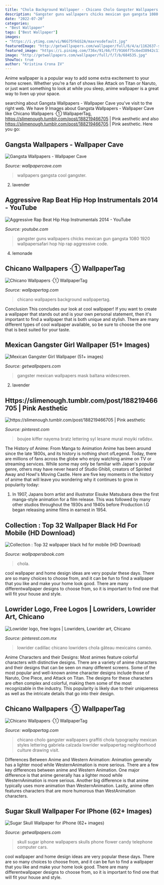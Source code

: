 ```yaml
---
title: "Chola Background Wallpaper - Chicano Cholo Gangster Wallpapers Graffiti Chola Typography Mexican Styles Lettering Gabriela Calzada Lowrider Wallpapertag Neighborhood Culture Drawing Visit"
description: "Gangster guns wallpapers chicks mexican gun gangsta 1080 1920 wallpapersafari hop hip rap aggressive code"
date: "2022-07-20"
categories:
- "Best Wallpaper"
tags: ["Best Wallpaper"]
images:
- "https://i.ytimg.com/vi/N6G75YkGS2A/maxresdefault.jpg"
featuredImage: "http://getwallpapers.com/wallpaper/full/6/4/a/1162637-sugar-skull-wallpaper-for-iphone-1080x1920-for-android-50.jpg"
featured_image: "https://i.pinimg.com/736x/91/66/f7/9166f75c6ed38942c1121640df977394--free-logos-logo-free.jpg"
image: "http://getwallpapers.com/wallpaper/full/f/7/b/684535.jpg"
ShowToc: true
author: "Kristina Crona IV"
---
```



Anime wallpaper is a popular way to add some extra excitement to your home screen. Whether you’re a fan of shows like Attack on Titan or Naruto, or just want something to look at while you sleep, anime wallpaper is a great way to liven up your space.

	

		
searching about Gangsta Wallpapers - Wallpaper Cave you've visit to the right web. We have 9 Images about Gangsta Wallpapers - Wallpaper Cave like Chicano Wallpapers ·① WallpaperTag, https://slimenough.tumblr.com/post/188219466705 | Pink aesthetic and also https://slimenough.tumblr.com/post/188219466705 | Pink aesthetic. Here you go:
		
    
## Gangsta Wallpapers - Wallpaper Cave

<img loading=lazy src="https://wallpapercave.com/wp/pEpMDir.jpg" onerror="this.onerror=null;this.src='https://tse1.mm.bing.net/th?id=OIP.Vq_5SwuyjBzGSCZpTmAumQHaFj&amp;pid=15.1';" alt="Gangsta Wallpapers - Wallpaper Cave">

_Source: wallpapercave.com_

>wallpapers gangsta cool gangster. 

	

2. lavender 

    
## Aggressive Rap Beat Hip Hop Instrumentals 2014 - YouTube

<img loading=lazy src="https://i.ytimg.com/vi/N6G75YkGS2A/maxresdefault.jpg" onerror="this.onerror=null;this.src='https://tse4.mm.bing.net/th?id=OIP.77jL11zdmrnX-y9DD23iAAHaEK&amp;pid=15.1';" alt="Aggressive Rap Beat Hip Hop Instrumentals 2014 - YouTube">

_Source: youtube.com_

>gangster guns wallpapers chicks mexican gun gangsta 1080 1920 wallpapersafari hop hip rap aggressive code. 

	

4. lemonade 

    
## Chicano Wallpapers ·① WallpaperTag

<img loading=lazy src="https://wallpapertag.com/wallpaper/full/b/a/d/685187-chicano-wallpapers-1920x1200-for-ipad-pro.jpg" onerror="this.onerror=null;this.src='https://tse2.mm.bing.net/th?id=OIP.mcUfOYezypWIRTP0OVI74wHaEo&amp;pid=15.1';" alt="Chicano Wallpapers ·① WallpaperTag">

_Source: wallpapertag.com_

>chicano wallpapers background wallpapertag. 

	

Conclusion
This concludes our look at cool wallpaper! If you want to create a wallpaper that stands out and is your own personal statement, then it's important to find a wallpaper that is both unique and stylish. There are many different types of cool wallpaper available, so be sure to choose the one that is best suited for your taste.

    
## Mexican Gangster Girl Wallpaper (51+ Images)

<img loading=lazy src="http://getwallpapers.com/wallpaper/full/f/7/b/684535.jpg" onerror="this.onerror=null;this.src='https://tse3.mm.bing.net/th?id=OIP.79mfQj3vm05kTtR3bR9uUAHaEK&amp;pid=15.1';" alt="Mexican Gangster Girl Wallpaper (51+ images)">

_Source: getwallpapers.com_

>gangster mexican wallpapers mask baltana widescreen. 

	

2. lavender 

    
## Https://slimenough.tumblr.com/post/188219466705 | Pink Aesthetic

<img loading=lazy src="https://i.pinimg.com/736x/72/23/8f/72238ff2ca817b0b8e4f51b02adb5706.jpg" onerror="this.onerror=null;this.src='https://tse1.mm.bing.net/th?id=OIP.EDIGT290vtBq36euvbVAMQHaEJ&amp;pid=15.1';" alt="https://slimenough.tumblr.com/post/188219466705 | Pink aesthetic">

_Source: pinterest.com_

>boujee kiffer nayema bratz lettering syl lesane mural moyiki ra6dsv. 

	

The History of Anime: From Manga to Animation
Anime has been around since the late 1800s, and its history is nothing short ofLegend. Today, there are millions of fans across the globe who enjoy watching anime on TV or streaming services. While some may only be familiar with Japan's popular genre, others may have never heard of Studio Ghibli, creators of Spirited Away and Howl's Moving Castle. Here are five key moments in the history of anime that will leave you wondering why it continues to grow in popularity today:
1) In 1907, Japans born artist and illustrator Eisuke Matsubara drew the first manga-style animation for a film release. This was followed by many other studios throughout the 1930s and 1940s before Production I.G began releasing anime films in earnest in 1954.

    
## Collection : Top 32 Wallpaper Black Hd For Mobile (HD Download)

<img loading=lazy src="https://wallpapersbook.com/wp-content/uploads/2020/09/chola-wallpapers-free-1122x631.jpg" onerror="this.onerror=null;this.src='https://tse3.mm.bing.net/th?id=OIP.JSaLYYDJiCBx1SjbZjnp8gHaEK&amp;pid=15.1';" alt="Collection : Top 32 wallpaper black hd for mobile (HD Download)">

_Source: wallpapersbook.com_

>chola. 

	

cool wallpaper and home design ideas are very popular these days. There are so many choices to choose from, and it can be fun to find a wallpaper that you like and make your home look good. There are many differentwallpaper designs to choose from, so it is important to find one that will fit your house and style.

    
## Lowrider Logo, Free Logos | Lowriders, Lowrider Art, Chicano

<img loading=lazy src="https://i.pinimg.com/736x/91/66/f7/9166f75c6ed38942c1121640df977394--free-logos-logo-free.jpg" onerror="this.onerror=null;this.src='https://tse1.mm.bing.net/th?id=OIP.sQttlxBDUqrEN1_jwJeVCwHaF4&amp;pid=15.1';" alt="Lowrider logo, free logos | Lowriders, Lowrider art, Chicano">

_Source: pinterest.com.mx_

>lowrider cadillac chicano lowriders chola gâteau mexicains caméo. 

	

Anime Characters and their Designs: Most animes feature colorful characters with distinctive designs.
There are a variety of anime characters and their designs that can be seen on many different screens. Some of the most popular and well-known anime character designs include those of Naruto, One Piece, and Attack on Titan. The designs for these characters are often complex and colorful, making them some of the most recognizable in the industry. This popularity is likely due to their uniqueness as well as the intricate details that go into their design.

    
## Chicano Wallpapers ·① WallpaperTag

<img loading=lazy src="https://wallpapertag.com/wallpaper/full/4/0/3/685165-chicano-wallpapers-1353x2016-for-hd.jpg" onerror="this.onerror=null;this.src='https://tse4.mm.bing.net/th?id=OIP.5sV6mtfw7uHQhYtuaUtr6AHaLC&amp;pid=15.1';" alt="Chicano Wallpapers ·① WallpaperTag">

_Source: wallpapertag.com_

>chicano cholo gangster wallpapers graffiti chola typography mexican styles lettering gabriela calzada lowrider wallpapertag neighborhood culture drawing visit. 

	

Differences Between Anime and Western Animation: Animation generally has a lighter mood while WesternAnimation is more serious.
There are a few key differences between anime and Western Animation. One major difference is that anime generally has a lighter mood while WesternAnimation is more serious. Another big difference is that anime typically uses more animation than WesternAnimation. Lastly, anime often features characters that are more humorous than WestAnimation characters.

    
## Sugar Skull Wallpaper For IPhone (62+ Images)

<img loading=lazy src="http://getwallpapers.com/wallpaper/full/6/4/a/1162637-sugar-skull-wallpaper-for-iphone-1080x1920-for-android-50.jpg" onerror="this.onerror=null;this.src='https://tse4.mm.bing.net/th?id=OIP.mNRdg9f1YzZHPEms6IsCvQHaNK&amp;pid=15.1';" alt="Sugar Skull Wallpaper for iPhone (62+ images)">

_Source: getwallpapers.com_

>skull sugar iphone wallpapers skulls phone flower candy telephone computer cars. 

	

cool wallpaper and home design ideas are very popular these days. There are so many choices to choose from, and it can be fun to find a wallpaper that you like and make your home look good. There are many differentwallpaper designs to choose from, so it is important to find one that will fit your house and style.

